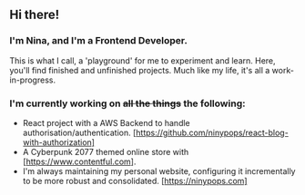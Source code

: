## Hi there!
### I'm Nina, and I'm a Frontend Developer.
This is what I call, a 'playground' for me to experiment and learn. Here, you'll find finished and unfinished projects. Much like my life, it's all a work-in-progress.
### I'm currently working on ~~all the things~~ the following:
+ React project with a AWS Backend to handle authorisation/authentication. [https://github.com/ninypops/react-blog-with-authorization]
+ A Cyberpunk 2077 themed online store with [https://www.contentful.com].
+ I'm always maintaining my personal website, configuring it incrementally to be more robust and consolidated. [https://ninypops.com]
<!--
**ninypops/ninypops** is a ✨ _special_ ✨ repository because its `README.md` (this file) appears on your GitHub profile.

Here are some ideas to get you started:

- 🔭 I’m currently working on ...
- 🌱 I’m currently learning ...
- 👯 I’m looking to collaborate on ...
- 🤔 I’m looking for help with ...
- 💬 Ask me about ...
- 📫 How to reach me: ...
- 😄 Pronouns: ...
- ⚡ Fun fact: ...
-->

